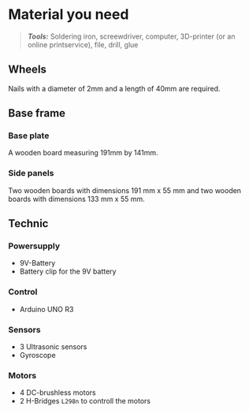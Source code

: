 # Material you need

>***Tools:*** Soldering iron, screewdriver, computer, 3D-printer (or an online printservice), file, drill, glue

## Wheels

Nails with a diameter of 2mm and a length of 40mm are required.

## Base frame

### Base plate

A wooden board measuring 191mm by 141mm.

### Side panels

Two wooden boards with dimensions 191 mm x 55 mm and two wooden boards with dimensions 133 mm x 55 mm.

## Technic

### Powersupply

+ 9V-Battery  
+ Battery clip  for the 9V battery

### Control

+ Arduino UNO R3

### Sensors

+ 3 Ultrasonic sensors
+ Gyroscope

### Motors

+ 4 DC-brushless motors
+ 2 H-Bridges `L298n` to controll the motors 
